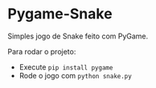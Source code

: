 # Pygame-Snake
Simples jogo de Snake feito com PyGame.

Para rodar o projeto:
<ul>
<li>Execute <code>pip install pygame</code></li>
<li>Rode o jogo com <code>python snake.py</code></li>
